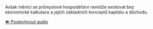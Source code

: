 
Avšak měnící se průmyslové hospodářství nemůže existovat bez ekonomické kalkulace a jejích základních konceptů kapitálu a důchodu.

[🔊 Poslechnout audio](/data/7-paragraphs/audio/chapter_93/para_009-Avak-mnc-se-prmyslov-hospodstv-neme-exi.mp3)
